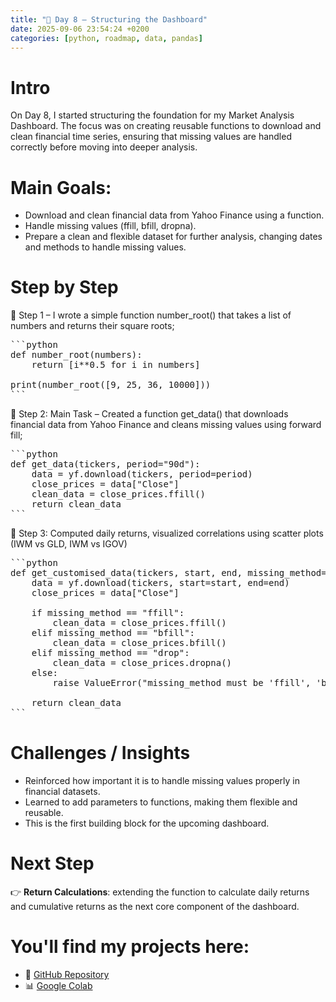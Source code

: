 ```yaml
---
title: "📖 Day 8 – Structuring the Dashboard"
date: 2025-09-06 23:54:24 +0200
categories: [python, roadmap, data, pandas]
---
```


# Intro

On Day 8, I started structuring the foundation for my Market Analysis Dashboard.
The focus was on creating reusable functions to download and clean financial time series, ensuring that missing values are handled correctly before moving into deeper analysis.

# Main Goals:

- Download and clean financial data from Yahoo Finance using a function.
- Handle missing values (ffill, bfill, dropna).
- Prepare a clean and flexible dataset for further analysis, changing dates and methods to handle missing values.

# Step by Step

📍 Step 1 – I wrote a simple function number_root() that takes a list of numbers and returns their square roots;

<pre>
```python
def number_root(numbers):
    return [i**0.5 for i in numbers]

print(number_root([9, 25, 36, 10000]))
```
</pre>

📍 Step 2: Main Task – Created a function get_data() that downloads financial data from Yahoo Finance and cleans missing values using forward fill;
<pre>
```python
def get_data(tickers, period="90d"):
    data = yf.download(tickers, period=period)
    close_prices = data["Close"]
    clean_data = close_prices.ffill()
    return clean_data
```
</pre>

📍 Step 3: Computed daily returns, visualized correlations using scatter plots (IWM vs GLD, IWM vs IGOV)
<pre>
```python
def get_customised_data(tickers, start, end, missing_method="ffill"):
    data = yf.download(tickers, start=start, end=end)
    close_prices = data["Close"]

    if missing_method == "ffill":
        clean_data = close_prices.ffill()
    elif missing_method == "bfill":
        clean_data = close_prices.bfill()
    elif missing_method == "drop":
        clean_data = close_prices.dropna()
    else:
        raise ValueError("missing_method must be 'ffill', 'bfill' or 'drop'")

    return clean_data
```
</pre>


# Challenges / Insights

- Reinforced how important it is to handle missing values properly in financial datasets.
- Learned to add parameters to functions, making them flexible and reusable.
- This is the first building block for the upcoming dashboard.


# Next Step
👉 **Return Calculations**: extending the function to calculate daily returns and cumulative returns as the next core component of the dashboard.

# You'll find my projects here:
- 🔗 [GitHub Repository](https://github.com/DLPietro/learning-roadmap)
- 📊 [Google Colab](https://colab.research.google.com/github/DLPietro/learning-roadmap/blob/main/notebooks/day_8.ipynb)
